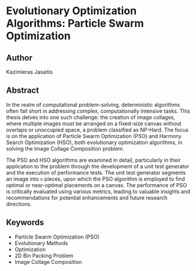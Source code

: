 # Evolutionary Optimization Algorithms: Particle Swarm Optimization

## Author
Kazimieras Jasaitis

## Abstract
In the realm of computational problem-solving, deterministic algorithms often fall short in addressing complex, computationally intensive tasks. This thesis delves into one such challenge: the creation of image collages, where multiple images must be arranged on a fixed-size canvas without overlaps or unoccupied space, a problem classified as NP-Hard. The focus is on the application of Particle Swarm Optimization (PSO) and Harmony Search Optimization (HSO), both evolutionary optimization algorithms, in solving the Image Collage Composition problem.

The PSO and HSO algorithms are examined in detail, particularly in their application to the problem through the development of a unit test generator and the execution of performance tests. The unit test generator segments an image into `n` pieces, upon which the PSO algorithm is employed to find optimal or near-optimal placements on a canvas. The performance of PSO is critically evaluated using various metrics, leading to valuable insights and recommendations for potential enhancements and future research directions.


## Keywords
- Particle Swarm Optimization (PSO)
- Evolutionary Methods
- Optimization
- 2D Bin Packing Problem
- Image Collage Composition

